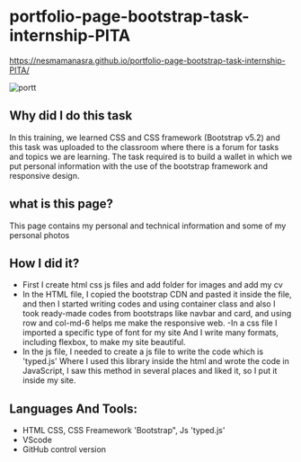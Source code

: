 # portfolio-page-bootstrap-task-internship-PITA

https://nesmamanasra.github.io/portfolio-page-bootstrap-task-internship-PITA/


![portt](https://user-images.githubusercontent.com/52491098/181008660-fea85d30-1460-4ad6-a1ee-cac81eb68a15.PNG)


## Why did I do this task
In this training, we learned CSS and CSS framework (Bootstrap v5.2) and this task was uploaded to the classroom where there is a forum for tasks and topics we are learning.
The task required is to build a wallet in which we put personal information with the use of the bootstrap framework and responsive design.

## what is this page?
This page contains my personal and technical information and some of my personal photos

## How I did it?
- First I create html css js files and add folder for images and add my cv
- In the HTML file, I copied the bootstrap CDN and pasted it inside the file, and then I started writing codes and using container class and also I took ready-made codes from bootstraps like navbar and card, and using row and col-md-6 helps me make the responsive web.
-In a css file I imported a specific type of font for my site And I write many formats, including flexbox, to make my site beautiful.
- In the js file, I needed to create a js file to write the code which is 'typed.js'
Where I used this library inside the html and wrote the code in JavaScript, I saw this method in several places and liked it, so I put it inside my site.

## Languages And Tools:
- HTML CSS, CSS Freamework 'Bootstrap", Js 'typed.js'
- VScode
- GitHub control version
